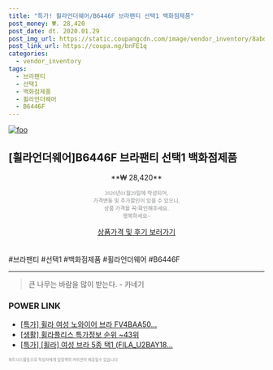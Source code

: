 ```yaml
--- 
title: "특가! 휠라언더웨어/B6446F 브라팬티 선택1 백화점제품" 
post_money: ₩. 28,420 
post_date: dt. 2020.01.29 
post_img_url: https://static.coupangcdn.com/image/vendor_inventory/8abd/5ee0f6bbb01e7acd94d9b05f8b31ce47fa1651e8a309b18ae1995cf954fc.jpg 
post_link_url: https://coupa.ng/bnFE1q 
categories: 
  - vendor_inventory 
tags: 
  - 브라팬티 
  - 선택1 
  - 백화점제품 
  - 휠라언더웨어 
  - B6446F 
--- 
```

[![foo](https://static.coupangcdn.com/image/vendor_inventory/8abd/5ee0f6bbb01e7acd94d9b05f8b31ce47fa1651e8a309b18ae1995cf954fc.jpg)](https://coupa.ng/bnFE1q) 

## [휠라언더웨어]B6446F 브라팬티 선택1 백화점제품 
<p style="text-align: center;">**₩ 28,420**</p> 
<p style="text-align: center;"><span style="color: #898c8f; font-family: Georgia,Times,serif; font-size: 0.75em;">2020년01월29일에 작성되어, <br>가격변동 및 추가할인이 있을 수 있으니,<br> 상품 가격을 꼭!확인해주세요.<br>행복하세요~</span> 
</p>	 
<div markdown="0" style="text-align: center;"><a href="https://coupa.ng/bnFE1q" class="btn btn--success">상품가격 및 후기 보러가기</a></div> 
<br><br> 
  #브라팬티 #선택1 #백화점제품 #휠라언더웨어 #B6446F 
<hr> 

> 큰 나무는 바람을 많이 받는다. - 카네기 


### POWER LINK

* <a href="https://blog.naver.com/santokki14/221789309380" target="_blank">[특가] 휠라 여성 노와이어 브라 FV4BAA50...</a>
* <a href="https://blog.naver.com/sakai111/221782253596" target="_blank"> [생활] 휠라플리스 특가정보 순위 ~43위</a>
* <a href="https://blog.naver.com/an0733/221789694338" target="_blank">[특가] [휠라] 여성 브라 5종 택1 (FILA_U2BAY18...</a>

<span style="color: #898c8f; font-family: Georgia,Times,serif; font-size: 0.55em;">파트너스활동으로 작성자에게 일정액의 커미션이 제공될수 있습니다.</span> 
